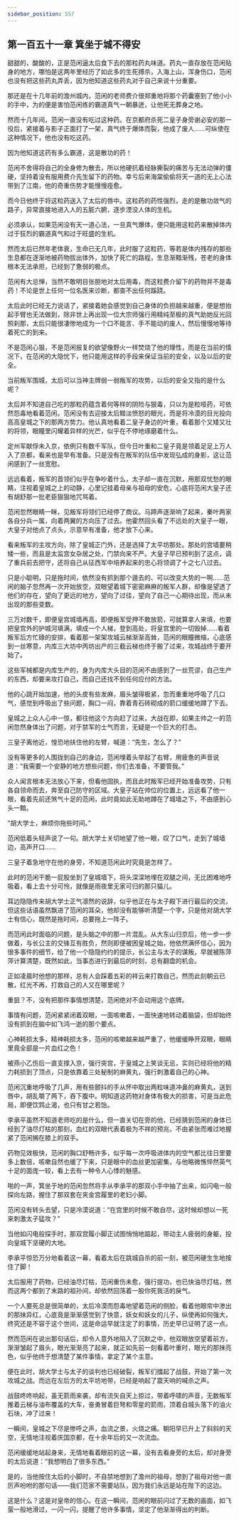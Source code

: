 ```yaml
---
sidebar_position: 557
---
```


## 第一百五十一章 **箕坐于城不得安**

甜甜的，酸酸的，正是范闲逼太后食下去的那粒药丸味道。药丸一直存放在范闲贴身的地方，哪怕是这两年里经历了如此多的生死搏杀，入海上山，浑身伤口，范闲也没有把这些药丸弄丢，因为他知道这些药丸对于自己来说十分重要。

那还是在十几年前的澹州城内，范闲的老师费介很郑重地将那个药囊塞到了他小小的手中，为的便是害怕范闲练的霸道真气一朝暴迸，让他死无葬身之地。

然而十几年间，范闲一直没有吃过这种药。在京都府杀死二皇子身旁谢必安的那一役后，紧接着与影子正面打了一架，真气终于爆体而裂，他成了废人……可纵使在这种情况下，他也没有吃这药。

因为他知道这药有多么霸道，这是散功的药！

范闲不舍得将自己的全身修为散去，所以他硬抗着经脉撕裂的痛苦与无法动弹的僵硬，坚持着没有服用费介先生留下的药物。幸亏后来海棠偷偷将天一道的无上心法带到了江南，他的奇重伤势才能慢慢痊愈。

而今日他终于将这粒药送入了太后的唇中。这粒药的药性强烈，走的是散功敛气的路子，异常直接地进入人的五脏六腑，逐步湮没人体的生机。

必须承认，如果范闲没有天一道心法，一旦真气爆体，便只能用这粒药来散掉体内过于狂烈的霸道真气和过于旺盛的生机。

然而太后已然年老体衰，生命已无几年，此时服了这粒药，等若是体内残存的那些生息都在逐渐地被药物拔出体外，加快了死亡的路程，生息渐黯渐残，苍老的身体根本无法承担，已经到了惫弱的极点。

范闲有大忌惮，当然不敢明目张胆地对太后用毒，而这粒费介留下的药物并不是毒药！不论是世上任何一位名医来诊断，都查不出任何蹊跷。

太后此时已经无力说话了，紧接着她会感觉到自己身体的负担越来越重，便是想抬起手臂也无法做到，除非世上再出现一位大宗师强行用精纯至极的真气助她反光回照刹那，太后只能很凄惨地成为一个口不能言、手不能动的废人，然后慢慢地等待着死亡的到来。

不是范闲心狠，不是范闲报复的欲望像野火一样焚烧了他的理性，而是在当前的情况下，在范闲的大隐忧下，他只能用这样的手段来保证当前的安全，以及以后的安全。

当前叛军围城，太后可以当神主牌弱一弱叛军的攻势，以后的安全又指的是什么呢？

太后并不知道自己吃的那粒药蕴含着何等样的阴险与狠毒，只以为是粒哑药，可依然怨毒地看着范闲。范闲没有去迎接太后黯淡愤怒的眼光，而是将冷漠的目光投向高高皇城之下的那两方势力。他认真地看着二皇子身边的叶重，看着那个又矮又壮的将领，眼瞳里闪耀着异样的光芒，似乎在不停地琢磨着什么。

定州军献俘未入京，依例只有数千军队，但今日叶重和二皇子竟是领着足足上万人入了京都，看来也是早有准备。只是没有在叛军的队伍中发现弘成的身影，这让范闲感到了一丝宽慰。

远远看着，叛军的首领们似乎在争吵着什么，太子却一直在沉默，用那双忧愁的眼睛，注视着皇城之上的动静，心里记挂着母亲与祖母的安危，心底将范闲大皇子还有胡舒那一批老臣狠狠地咒骂着。

范闲忽然眼睛一眯，见叛军将领们已经停了商议。马蹄声逐渐响了起来，秦叶两家各自分兵一属，向着两翼的方向压了过去。他霍然回头看了不远处的大皇子一眼，大皇子对他点了点头，示意早有准备，他才放下心来。

看来叛军的主攻方向，除了皇城正门外，还是选择了太平坊那处。那处的宫墙要稍矮一些，而且是太监宫女杂居之处，门禁向来不严。大皇子早已预判到了这点，调了重兵前去把守，还将自己从征西军中培养起来的忠心将领调了十之七八过去。

只是小聪明，只是拖时间，依然没有抓到那个遁去的、可以改变大势的一啊……范闲的脑子忽然再一次开始放空，双眼望着城下密密麻麻的叛军人群，却像是望透了他们的存在，望向了更远的地方，望向了过往，望向了自己一心期待出现，而从未出现的那些变数。

三万对数千，即便皇宫城墙再高，即便叛军受押不敢放箭，可就算拿人来填，也要把皇宫外的护城河填满，填成一个人梯，登到高处，将皇宫里的一切毁掉……看着叛军后方忙碌的安排，看着那一架架攻城云梯渐渐高耸，范闲的眼瞳微缩，心底感到一丝寒意，内库三大坊中丙坊出产的三截云梯也终于搬了过来，攻城战终于要开始了。

这些军械都是内库生产的，身为内库大头目的范闲不由感到了一丝荒谬，自己生产的东西，却要来攻打自己，而自己还找不到任何应付的方法。

他的心跳开始加速，他的头皮有些发麻，眉头皱得极紧，忽而重重地呼吸了几口气，感觉到呼吸出了些问题，胸口一闷，靠着青石砖砌成的箭口缓缓地蹲了下去。

皇城之上众人心中一惊，都往他这个方向赶了过来，大战在即，如果主帅之一的范闲忽然身体出了问题，对于禁军的士气而言，无疑是一个巨大的打击。

三皇子离他近，惶恐地扶住他的左臂，喊道：“先生，怎么了？”

没有等更多的人围拢到自己的身边，范闲埋着头举起了右臂，用疲惫的声音说道：“我需要一个安静的地方想些问题，你们去准备，不要管我。”

众人闻言根本无法放心下来，但看他固执，而且此时叛军已经开始准备攻势，只有各自领命而去，奔至自己防守的区域。大皇子站在帅位的位置上，远远看了他一眼，看着先前还煞气十足的范闲，此时竟如此无助地蹲在了城墙之下，不由感到心头一黯。

“胡大学士，麻烦你拖些时间。”

范闲低着头轻声说了一句。胡大学士关切地望了他一眼，叹了口气，走到了城墙边，高声开口……

三皇子着急地守在他的身旁，不知道范闲此时究竟是怎样了。

此时的范闲干脆一屁股坐到了皇城墙下，将头深深地埋在双腿之间，无比困难地呼吸着，看上去十分可怜，就像是雨夜里无家可归的那只猫儿。

耳边隐隐传来胡大学士正气凛然的说辞，似乎他正在与太子殿下进行最后的交流，但这些话语虽然飘进了范闲的耳朵，他却没有能够听清楚一个字，只是他对胡大学士有信心，既然是拖时间，总要拖上一阵子。

而范闲此时面临的问题，是头脑之中的那一片混乱。从大东山归京后，他一步一步做着，与长公主的交锋互有胜负，然则即便被困皇城之始，他依然满怀信心，因为很多事件的细节，给了他一个隐隐约约的提示，长公主与太子的谋叛，早就被陈萍萍计算清楚，既然如此，当事态进行到最后的时刻，总有翻盘的机会。

正如凌晨时他想的那样，总有人会踩着五彩的祥云来打救自己，然而此刻朝云已散，红光不再，打救自己的人又在哪里呢？

重狙？不，没有把那件事情想清楚，范闲绝对不会动用这个底牌。

事情有问题，范闲紧紧闭着双眼，一面咳嗽着，一面快速地转动着脑袋，但却始终没有抓到在脑中如飞鸿一逝的那个要点。

心神耗损太多，精神耗损太多，范闲的咳嗽越来越严重了，他缓缓睁开双眼，眼睛里竟全部是一片血红之色！

被燕小乙伤后一直支撑入京，强行突宫，于皇城之上笑谈无忌，实则已经将他的精力耗损到了顶点，只是依靠着三处秘制的麻黄丸，强行刺激着自己的心神。

范闲沉重地呼吸了几声，用有些颤抖的手从怀中取出两粒味道冲鼻的麻黄丸，送到唇中，胡乱嚼了两下，吞下腹中。明知道这药物对身体有极大的损害，可是当此危局，即便饮鸩止渴，也只有甘之若饴。

李承平虽然不知道老师吃的是什么，但一直关切在旁的他，已经猜到范闲的身体已经到了油尽灯枯的那刻，血红的双眼代表着极为不祥的预兆，不由紧张而难过地握紧了范闲搁在膝上的双手。

药物见效极快，范闲的胸口舒畅许多，似乎每一次呼吸进体内的空气都比往日里要多上数倍，咳嗽自然也缓了下来，只是眼中的血丝更加密集，与他略微憔悴然英气十足的面庞一较，看上去有一种令人心悸的魅感。

啪的一声，箕坐于地的范闲忽然将手从李承平的那双小手中抽了出来，如闪电一般探向左路，握住了那双套在夹金宫履里的老妇小脚。

范闲没有转头去望，只是冷漠说道：“在宫里的时候不敢自尽，这时候却想以一死来刺激太子猛攻？”

当他如闪电般探手时，那双宫履小脚正试图悄悄地踮起，带动主人疲弱的身躯，投向皇城下坚硬的大地。

李承平惊恐万分地看着这一幕，看着太后在跳城自杀的前一刻，被范闲硬生生地按住了脚！

太后服用了药物，已经油尽灯枯，范闲重伤未愈，强行提功，也已快油尽灯枯，然而这两个都到了末路的祖孙间，却依然回荡着一股你死我活的戾气。

一个人要死总是很简单的，太后冷漠而怨毒地望着范闲的侧脸，看着他眼帘中渗出的那抹异红，心底竟是渐渐感觉到了快意，妖女和妖女的儿子，纵使再如何强大，终究还是不容于这个世间，这是命运早就注定了的事情，历史早已证明了这一点。

然而范闲在说出那句话后，却令人意外地陷入了沉默之中，他双眼放空望着前方，渐渐皱起了眉头，眼光渐渐亮了起来，就正如先前一刻看着叶重时，眼光的那抹亮色，似乎他终于想清楚了某件事情，拿定了某个主意。

便在此时，胡大学士与太子的谈判也已经破裂，叛军们擂起了战鼓，开始了第一次攻城之战。而远在左后方的太平坊地带，已经是响起了震天响的喊杀之声。

战鼓咚咚响起，虽无箭雨来袭，却有流矢自天上掠过，带着呼啸的声音，无数叛军推着云梯与油布覆盖的大车，奋勇冒着巨弩和零星的箭雨，顶着自城头落下的油火石块，冲了过来！

一瞬间，皇城之下尽是惨呼之声，血流之景，火烧之痛。朝阳早已升上了斜斜的天空，无情地注视着庆国京都，在十余年后的又一次流血。

范闲缓缓地站起身来，无情地看着眼前的这一幕，没有去看身旁的太后，却对身旁的太后说道：“我想明白了很多东西。”

是的，当他按住太后的小脚时，不自禁地想到了澹州的祖母，想到了祖母对他一直厉声吩咐的那句话——我们范家不需要站队，因为我们永远是站在陛下的这边。

这是什么？这是对皇帝的信心。在这一瞬间，范闲的眼前闪过了无数的画面，如飞萤一般地滑过，一闪一闪，提醒了他许多事情，坚定了他渐渐得出的判断。

